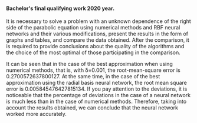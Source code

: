 #### Bachelor's final qualifying work 2020 year. 

It is necessary to solve a problem with an unknown dependence of the right side of the parabolic equation using numerical methods and RBF neural networks and their various modifications, present the results in the form of graphs and tables, and compare the data obtained. After the comparison, it is required to provide conclusions about the quality of the algorithms and the choice of the most optimal of those participating in the comparison.

It can be seen that in the case of the best approximation when using numerical methods, that is, with δ=0.001, the root-mean-square error is 0.2700572637800127. At the same time, in the case of the best approximation using the radial basis neural network, the root mean square error is 0.005845476427815134. If you pay attention to the deviations, it is noticeable that the percentage of deviations in the case of a neural network is much less than in the case of numerical methods. Therefore, taking into account the results obtained, we can conclude that the neural network worked more accurately.